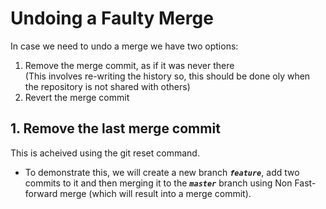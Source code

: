 # Undoing a Faulty Merge

In case we need to undo a merge we have two options:

1. Remove the merge commit, as if it was never there <br>
(This involves re-writing the history so, this should be done oly when the repository is not shared with others)
2. Revert the merge commit

## 1. Remove the last merge commit

This is acheived using the git reset command.

- To demonstrate this, we will create a new branch ***`feature`***, add two commits to it and then merging it to the ***`master`*** branch using Non Fast-forward merge (which will result into a merge commit).